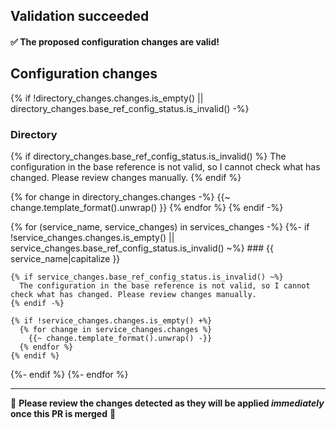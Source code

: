 ## Validation succeeded

#### ✅ The proposed configuration changes are valid!

## Configuration changes
{% if !directory_changes.changes.is_empty() || directory_changes.base_ref_config_status.is_invalid() -%}
  ### Directory
  {% if directory_changes.base_ref_config_status.is_invalid() %}
    The configuration in the base reference is not valid, so I cannot check what has changed. Please review changes manually.
  {% endif %}

  {% for change in directory_changes.changes -%}
    {{~ change.template_format().unwrap() }}
  {% endfor %}
{% endif -%}

{% for (service_name, service_changes) in services_changes -%}
  {%- if !service_changes.changes.is_empty() || service_changes.base_ref_config_status.is_invalid() ~%}
    ### {{ service_name|capitalize }}

    {% if service_changes.base_ref_config_status.is_invalid() ~%}
      The configuration in the base reference is not valid, so I cannot check what has changed. Please review changes manually.
    {% endif -%}

    {% if !service_changes.changes.is_empty() +%}
      {% for change in service_changes.changes %}
        {{~ change.template_format().unwrap() -}}
      {% endfor %}
    {% endif %}
  {%- endif %}
{%- endfor %}
***

🔸 **Please review the changes detected as they will be applied *immediately* once this PR is merged** 🔸
